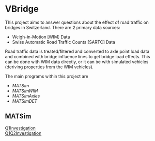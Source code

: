 # VBridge

This project aims to answer questions about the effect of road traffic on bridges in Switzerland. There are 2 primary data sources:
+ Weigh-in-Motion [WIM] Data
+ Swiss Automatic Road Traffic Counts [SARTC] Data

Road traffic data is treated/filtered and converted to axle point load data and combined with bridge influence lines to get bridge load effects.
This can be done with WIM data directly, or it can be with simulated vehicles (deriving properties from the WIM vehicles).

The main programs within this project are
+ *MATSim*
+ *MATSimWIM*
+ *MATSimAxles*
+ *MATSimDET*

## MATSim
[Q1Investigation](https://msjaarda.github.io/SwissTraffic/HTML/Q1Investigation)  
[Q1Q2Investigation](https://msjaarda.github.io/SwissTraffic/HTML/Q1Q2Investigation)

